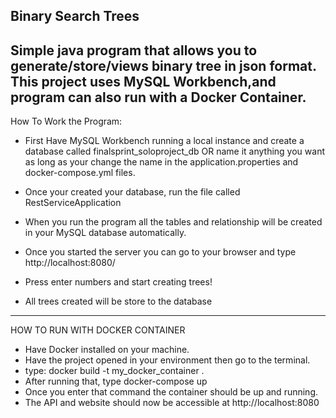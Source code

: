  Binary Search Trees
--------------------------------------------------------------------------------------------------------------------------------
Simple java program that allows you to generate/store/views binary tree in json format. 
This project uses MySQL Workbench,and program can also run with a Docker Container.
--------------------------------------------------------------------------------------------------------------------------------
How To Work the Program:

 - First Have MySQL Workbench running a local instance and create a database called finalsprint_soloproject_db
   OR name it anything you want as long as your change the name in the application.properties and docker-compose.yml files.
   
 - Once your created your database, run the file called RestServiceApplication
 - When you run the program all the tables and relationship will be created in your MySQL database automatically.

 - Once you started the server you can go to your browser and type http://localhost:8080/
 - Press enter numbers and start creating trees!
 - All trees created will be store to the database

--------------------------------------------------------------------------------------------------------------------------------
HOW TO RUN WITH DOCKER CONTAINER

- Have Docker installed on your machine.
- Have the project opened in your environment then go to the terminal.
- type: docker build -t my_docker_container .
- After running that, type docker-compose up
- Once you enter that command the container should be up and running.
- The API and website should now be accessible at http://localhost:8080

